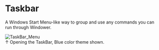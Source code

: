 # Taskbar

A Windows Start Menu-like way to group and use any commands you can run through Windower.

![TaskBar_Menu](https://github.com/user-attachments/assets/dfe5ced0-fb6e-4780-839a-9c73051d9f01)  
↑ Opening the TaskBar, Blue color theme shown.

